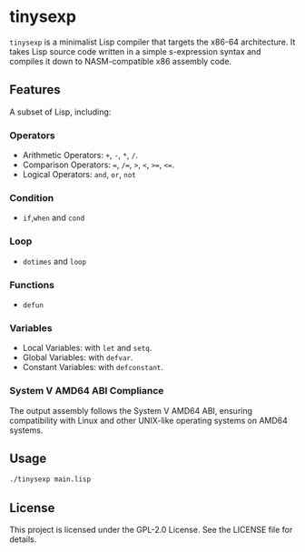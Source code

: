 # tinysexp
`tinysexp` is a minimalist Lisp compiler that targets the x86-64 architecture. It takes Lisp source code written in a simple s-expression syntax and compiles it down to NASM-compatible x86 assembly code.
## Features
A subset of Lisp, including:
### Operators
- Arithmetic Operators: `+`, `-`, `*`, `/`.
- Comparison Operators: `=`, `/=`, `>`, `<`, `>=`, `<=`.
- Logical Operators: `and`, `or`, `not`
### Condition
- `if`,`when` and `cond`
### Loop
- `dotimes` and `loop`
### Functions
- `defun`
### Variables
- Local Variables: with `let` and `setq`.
- Global Variables: with `defvar`.
- Constant Variables: with `defconstant`.

### System V AMD64 ABI Compliance
The output assembly follows the System V AMD64 ABI, ensuring compatibility with Linux and other UNIX-like operating systems on AMD64 systems.
## Usage
```bash
./tinysexp main.lisp
```

## License
This project is licensed under the GPL-2.0 License. See the LICENSE file for details.
